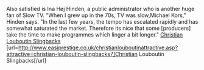 Also satisfied is Ina H&oslash;j Hinden, a public administrator who is another huge fan of Slow TV. "When I grew up in the 70s, TV was slow,Michael Kors," Hinden says. "In the last few years, the tempo has escalated rapidly and has somewhat saturated the market. Therefore its nice that some [producers] take the time to make programmes which linger a bit longer."
 <a href="http://www.easiprestige.co.uk/christianlouboutinattractive.asp?attractive=christian-louboutin-slingbacks7" >Christian Louboutin Slingbacks</a>
[url=http://www.easiprestige.co.uk/christianlouboutinattractive.asp?attractive=christian-louboutin-slingbacks7]Christian Louboutin Slingbacks[/url]